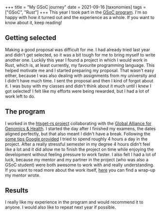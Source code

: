 +++
title = "My GSoC journey"
date = 2021-09-16
[taxonomies]
tags = ["GSoC", "Rust"]
+++
This year I took part in the [GSoC program](https://summerofcode.withgoogle.com/). I'm so happy with how it turned out and the experience as a whole. If you want to know about it, keep reading!

## Getting selected
Making a good proposal was difficult for me. I had already tried last year and didn't get selected, so it was a bit tough for me to bring myself to write another one. Luckily this year I found a project in which I would work in Rust, which is, at least currently, my favourite programming language. This helped motivate me and I started preparing my proposal. That wasn't easy either, because I was also dealing with assignments from my university and I didn't have much time. I sent the proposal and then I kind of forgot about it. I was busy with my classes and didn't think about it much until i knew I got selected! I felt like my efforts were being rewarded, but I had a lot of work left to do.

## The program
I worked in the [htsget-rs project](https://github.com/umccr/htsget-rs/) collaborating with the [Global Alliance for Genomics & Health](https://www.ga4gh.org/). I started the day after I finished my examens, the dates aligned perfectly, but that also meant I didn't have a break. Following the [some tips Google provided](https://google.github.io/gsocguides/student/time-management-for-students) I tried to spend roughly 4 hours a day in the project. After a really stressful semester in my degree 4 hours didn't feel like a lot and it did allow me to finish the project on time while enjoying the development without feeling pressure to work faster. I also felt I had a lot of luck, because my mentor and my partner in the project (who was also a GSoC student) were both awesome to work with and really understanding. If you want to read more about the work itself, [here](https://umccr.org/blog/htsget-rs/) you can find a wrap-up my mentor wrote. 

## Results
I really like my experience in the program and would recommend it to anyone. I would also like to repeat next year if possible.